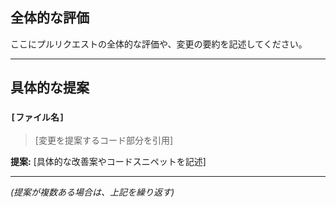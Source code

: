 ## 全体的な評価

ここにプルリクエストの全体的な評価や、変更の要約を記述してください。

---

## 具体的な提案

### `[ファイル名]`

> [変更を提案するコード部分を引用]

**提案:**
[具体的な改善案やコードスニペットを記述]

---
*(提案が複数ある場合は、上記を繰り返す)*
